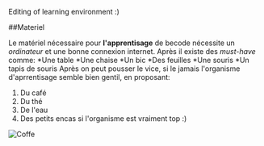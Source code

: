 Editing of learning environment :) 

##Materiel

Le matériel nécessaire pour **l'apprentisage** de becode nécessite un *ordinateur* et une bonne connexion internet.
Après il existe des *must-have* comme:
*Une table
*Une chaise
*Un bic
*Des feuilles
*Une souris
*Un tapis de souris
Après on peut pousser le vice, si le jamais l'organisme d'aprrentisage semble bien gentil, en proposant:
1. Du café
2. Du thé
3. De l'eau
4. Des petits encas si l'organisme est vraiment top :)

![Coffe](https://media.giphy.com/media/CqtG4f5UF9G5q/giphy.gif)
